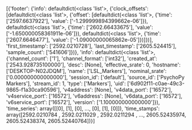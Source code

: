 [{'footer': {'info': defaultdict(<class 'list'>,
                                 {'clock_offsets': [defaultdict(<class 'list'>,
                                                                {'offset': [defaultdict(<class 'list'>,
                                                                                        {'time': ['2597.6637922'],
                                                                                         'value': ['-1.299999894399662e-06']}),
                                                                            defaultdict(<class 'list'>,
                                                                                        {'time': ['2602.66433675'],
                                                                                         'value': ['-1.650000058361911e-06']}),
                                                                            defaultdict(<class 'list'>,
                                                                                        {'time': ['2607.6646477'],
                                                                                         'value': ['-1.09000000065862e-05']})]})],
                                  'first_timestamp': ['2592.0210728'],
                                  'last_timestamp': ['2605.524415'],
                                  'sample_count': ['541606']})},
  'info': defaultdict(<class 'list'>,
                      {'channel_count': ['1'],
                       'channel_format': ['int32'],
                       'created_at': ['2543.928735100000'],
                       'desc': [None],
                       'effective_srate': 0,
                       'hostname': ['DESKTOP-N02JDQM'],
                       'name': ['LSL_Markers'],
                       'nominal_srate': ['0.000000000000000'],
                       'session_id': ['default'],
                       'source_id': ['PsychoPy Markers'],
                       'stream_id': 1,
                       'type': ['Markers'],
                       'uid': ['6d902f11-c0ae-49c3-9865-f1a30ca90596'],
                       'v4address': [None],
                       'v4data_port': ['16572'],
                       'v4service_port': ['16572'],
                       'v6address': [None],
                       'v6data_port': ['16572'],
                       'v6service_port': ['16572'],
                       'version': ['1.100000000000000']}),
  'time_series': array([[0],
       [1],
       [0],
       ...,
       [0],
       [1],
       [0]]),
  'time_stamps': array([2592.0210784 , 2592.0211029 , 2592.0211294 , ..., 2605.52435974,
       2605.52438374, 2605.52440764])}]
